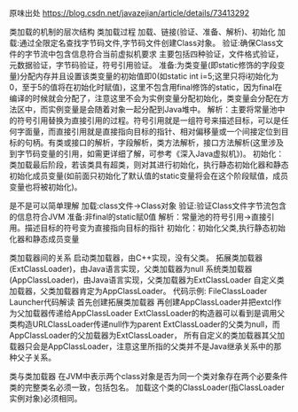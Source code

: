 原味出处
https://blog.csdn.net/javazejian/article/details/73413292

类加载的机制的层次结构
类加载过程
加载、链接(验证、准备、解析)、初始化
加载:通过全限定名查找字节码文件,字节码文件创建Class对象。
验证:确保Class文件的字节流中包含信息符合当前虚拟机要求
    主要包括四种验证，文件格式验证，元数据验证，字节码验证，符号引用验证。
准备:为类变量(即static修饰的字段变量)分配内存并且设置该类变量的初始值即0(如static int i=5;这里只将i初始化为0，至于5的值将在初始化时赋值)，这里不包含用final修饰的static，因为final在编译的时候就会分配了，注意这里不会为实例变量分配初始化，类变量会分配在方法区中，而实例变量是会随着对象一起分配到Java堆中。
解析：主要将常量池中的符号引用替换为直接引用的过程。符号引用就是一组符号来描述目标，可以是任何字面量，而直接引用就是直接指向目标的指针、相对偏移量或一个间接定位到目标的句柄。有类或接口的解析，字段解析，类方法解析，接口方法解析(这里涉及到字节码变量的引用，如需更详细了解，可参考《深入Java虚拟机》)。
初始化：类加载最后阶段，若该类具有超类，则对其进行初始化，执行静态初始化器和静态初始化成员变量(如前面只初始化了默认值的static变量将会在这个阶段赋值，成员变量也将被初始化)。

是不是可以简单理解
加载:class文件->Class对象
验证:验证Class文件字节流包含的信息符合JVM
准备:非final的static赋0值
解析：常量池的符号引用->直接引用。描述目标的符号变为直接指向目标的指针
初始化：初始化父类,执行静态初始化器和静态成员变量


类加载器间的关系
    启动类加载器，由C++实现，没有父类。
    拓展类加载器(ExtClassLoader)，由Java语言实现，父类加载器为null
    系统类加载器(AppClassLoader)，由Java语言实现，父类加载器为ExtClassLoader
    自定义类加载器，父类加载器肯定为AppClassLoader。
    代码示例: FileClassLoader
Launcher代码解读
    首先创建拓展类加载器
    再创建AppClassLoader并把extcl作为父加载器传递给AppClassLoader
    ExtClassLoader的构造器可以看到是调用父类构造URLClassLoader传递null作为parent
    ExtClassLoader的父类为null，而AppClassLoader的父加载器为ExtClassLoader，
    所有自定义的类加载器其父加载器只会是AppClassLoader，注意这里所指的父类并不是Java继承关系中的那种父子关系。

类与类加载器
在JVM中表示两个class对象是否为同一个类对象存在两个必要条件
    类的完整类名必须一致，包括包名。
    加载这个类的ClassLoader(指ClassLoader实例对象)必须相同。

